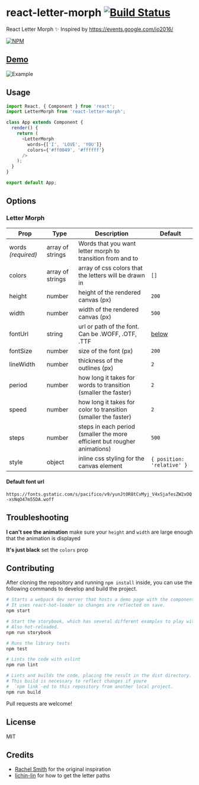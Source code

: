 # react-letter-morph [![Build Status](https://travis-ci.org/wuweiweiwu/react-letter-morph.svg?branch=master)](https://travis-ci.org/wuweiweiwu/react-letter-morph)

React Letter Morph :sparkles: Inspired by https://events.google.com/io2016/

[![NPM](https://nodei.co/npm/react-letter-morph.png)](https://nodei.co/npm/react-letter-morph/)

## [Demo](http://weiweiwu.me/react-letter-morph)

![Example](https://media.giphy.com/media/xThtagc1XRkXN0fomA/giphy.gif)

## Usage

```javascript
import React, { Component } from 'react';
import LetterMorph from 'react-letter-morph';

class App extends Component {
  render() {
    return (
      <LetterMorph
        words={['I', 'LOVE', 'YOU']}
        colors={'#ff0049', '#ffffff'}
      />
    );
  }
}

export default App;
```

## Options

### Letter Morph

| Prop               | Type             | Description                                                              | Default                    |
| ------------------ | ---------------- | ------------------------------------------------------------------------ | -------------------------- |
| words _(required)_ | array of strings | Words that you want letter morph to transition from and to               |                            |
| colors             | array of strings | array of css colors that the letters will be drawn in                    | `[]`                       |
| height             | number           | height of the rendered canvas (px)                                       | `200`                      |
| width              | number           | width of the rendered canvas (px)                                        | `500`                      |
| fontUrl            | string           | url or path of the font. Can be .WOFF, .OTF, .TTF                        | [below](#default-font-url) |
| fontSize           | number           | size of the font (px)                                                    | `200`                      |
| lineWidth          | number           | thickness of the outlines (px)                                           | `2`                        |
| period             | number           | how long it takes for words to transition (smaller the faster)           | `2`                        |
| speed              | number           | how long it takes for color to transition (smaller the faster)           | `2`                        |
| steps              | number           | steps in each period (smaller the more efficient but rougher animations) | `500`                      |
| style              | object           | inline css styling for the canvas element                                | `{ position: 'relative' }` |

#### Default font url

`https://fonts.gstatic.com/s/pacifico/v9/yunJt0R8tCvMyj_V4xSjafesZW2xOQ-xsNqO47m55DA.woff`

## Troubleshooting

**I can't see the animation** make sure your `height` and `width` are large enough that the animation is displayed

**It's just black** set the `colors` prop

## Contributing

After cloning the repository and running `npm install` inside, you can use the following commands to develop and build the project.

```sh
# Starts a webpack dev server that hosts a demo page with the component.
# It uses react-hot-loader so changes are reflected on save.
npm start

# Start the storybook, which has several different examples to play with.
# Also hot-reloaded.
npm run storybook

# Runs the library tests
npm test

# Lints the code with eslint
npm run lint

# Lints and builds the code, placing the result in the dist directory.
# This build is necessary to reflect changes if youre
#  `npm link`-ed to this repository from another local project.
npm run build
```

Pull requests are welcome!

## License

MIT

## Credits

* [Rachel Smith](https://codepen.io/rachsmith/details/ONVQWv) for the original inspiration
* [lichin-lin](https://github.com/lichin-lin) for how to get the letter paths
